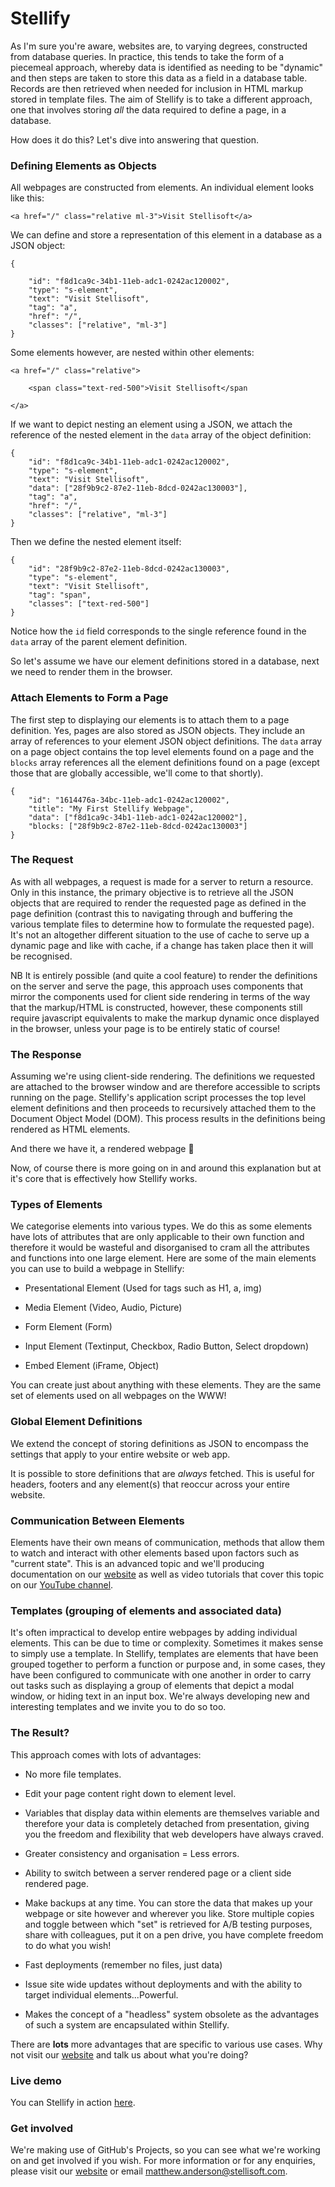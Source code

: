 
# Stellify

As I'm sure you're aware, websites are, to varying degrees, constructed from database queries. In practice, this tends to take the form of a piecemeal approach, whereby data is identified as needing to be "dynamic" and then steps are taken to store this data as a field in a database table. Records are then retrieved when needed for inclusion in HTML markup stored in template files. The aim of Stellify is to take a different approach, one that involves storing *all* the data required to define a page, in a database.

  

How does it do this? Let's dive into answering that question.

  
  

### Defining Elements as Objects

  
  

All webpages are constructed from elements. An individual element looks like this:

  

```
<a href="/" class="relative ml-3">Visit Stellisoft</a>
```

  

We can define and store a representation of this element in a database as a JSON object:

  

```
{

	"id": "f8d1ca9c-34b1-11eb-adc1-0242ac120002",
	"type": "s-element",
	"text": "Visit Stellisoft",
	"tag": "a",
	"href": "/",
	"classes": ["relative", "ml-3"]
}
```

  

Some elements however, are nested within other elements:

  

```
<a href="/" class="relative">

	<span class="text-red-500">Visit Stellisoft</span

</a>
```

  

If we want to depict nesting an element using a JSON, we attach the reference of the nested element in the `data` array of the object definition:

  

```
{
	"id": "f8d1ca9c-34b1-11eb-adc1-0242ac120002",
	"type": "s-element",
	"text": "Visit Stellisoft",
	"data": ["28f9b9c2-87e2-11eb-8dcd-0242ac130003"],
	"tag": "a",
	"href": "/",
	"classes": ["relative", "ml-3"]
}
```

Then we define the nested element itself:

```
{
	"id": "28f9b9c2-87e2-11eb-8dcd-0242ac130003",
	"type": "s-element",
	"text": "Visit Stellisoft",
	"tag": "span",
	"classes": ["text-red-500"]
}
```

Notice how the `id` field corresponds to the single reference found in the `data` array of the parent element definition.

So let's assume we have our element definitions stored in a database, next we need to render them in the browser.

### Attach Elements to Form a Page

The first step to displaying our elements is to attach them to a page definition. Yes, pages are also stored as JSON objects. They include an array of references to your element JSON object definitions. The `data` array on a page object contains the top level elements found on a page and the `blocks` array references all the element definitions found on a page (except those that are globally accessible, we'll come to that shortly).

```
{
	"id": "1614476a-34bc-11eb-adc1-0242ac120002",
	"title": "My First Stellify Webpage",
	"data": ["f8d1ca9c-34b1-11eb-adc1-0242ac120002"],
	"blocks: ["28f9b9c2-87e2-11eb-8dcd-0242ac130003"]
}
```

  

### The Request

As with all webpages, a request is made for a server to return a resource. Only in this instance, the primary objective is to retrieve all the JSON objects that are required to render the requested page as defined in the page definition (contrast this to navigating through and buffering the various template files to determine how to formulate the requested page). It's not an altogether different situation to the use of cache to serve up a dynamic page and like with cache, if a change has taken place then it will be recognised.

  

NB It is entirely possible (and quite a cool feature) to render the definitions on the server and serve the page, this approach uses components that mirror the components used for client side rendering in terms of the way that the markup/HTML is constructed, however, these components still require javascript equivalents to make the markup dynamic once displayed in the browser, unless your page is to be entirely static of course!

  
  

### The Response

  

Assuming we're using client-side rendering. The definitions we requested are attached to the browser window and are therefore accessible to scripts running on the page. Stellify's application script processes the top level element definitions and then proceeds to recursively attached them to the Document Object Model (DOM). This process results in the definitions being rendered as HTML elements.

  

And there we have it, a rendered webpage 🎉

Now, of course there is more going on in and around this explanation but at it's core that is effectively how Stellify works.

  
  

### Types of Elements

  

We categorise elements into various types. We do this as some elements have lots of attributes that are only applicable to their own function and therefore it would be wasteful and disorganised to cram all the attributes and functions into one large element. Here are some of the main elements you can use to build a webpage in Stellify:

  

- Presentational Element (Used for tags such as H1, a, img)

- Media Element (Video, Audio, Picture)

- Form Element (Form)

- Input Element (Textinput, Checkbox, Radio Button, Select dropdown)

- Embed Element (iFrame, Object)

  

You can create just about anything with these elements. They are the same set of elements used on all webpages on the WWW!

  

### Global Element Definitions

  

We extend the concept of storing definitions as JSON to encompass the settings that apply to your entire website or web app.

  

It is possible to store definitions that are *always* fetched. This is useful for headers, footers and any element(s) that reoccur across your entire website.

  
  

### Communication Between Elements

  

Elements have their own means of communication, methods that allow them to watch and interact with other elements based upon factors such as "current state". This is an advanced topic and we'll producing documentation on our [website](https://stellisoft.com) as well as video tutorials that cover this topic on our [YouTube channel](https://www.youtube.com/).

  
  

### Templates (grouping of elements and associated data)

  

It's often impractical to develop entire webpages by adding individual elements. This can be due to time or complexity. Sometimes it makes sense to simply use a template. In Stellify, templates are elements that have been grouped together to perform a function or purpose and, in some cases, they have been configured to communicate with one another in order to carry out tasks such as displaying a group of elements that depict a modal window, or hiding text in an input box. We're always developing new and interesting templates and we invite you to do so too.

  

### The Result?

  

This approach comes with lots of advantages:

  

- No more file templates.

- Edit your page content right down to element level.

- Variables that display data within elements are themselves variable and therefore your data is completely detached from presentation, giving you the freedom and flexibility that web developers have always craved.

- Greater consistency and organisation = Less errors.

- Ability to switch between a server rendered page or a client side rendered page.

- Make backups at any time. You can store the data that makes up your webpage or site however and wherever you like. Store multiple copies and toggle between which "set" is retrieved for A/B testing purposes, share with colleagues, put it on a pen drive, you have complete freedom to do what you wish!
- Fast deployments (remember no files, just data)
- Issue site wide updates without deployments and with the ability to target individual elements...Powerful.
- Makes the concept of a "headless" system obsolete as the advantages of such a system are encapsulated within Stellify.

  

There are **lots** more advantages that are specific to various use cases. Why not visit our [website](https://stellisoft.com) and talk us about what you're doing?

  

### Live demo

  

You can Stellify in action [here](https://stellisoft.com?edit).

  

### Get involved

  

We're making use of GitHub's Projects, so you can see what we're working on and get involved if you wish. For more information or for any enquiries, please visit our [website](https://stellisoft.com) or email <matthew.anderson@stellisoft.com>.